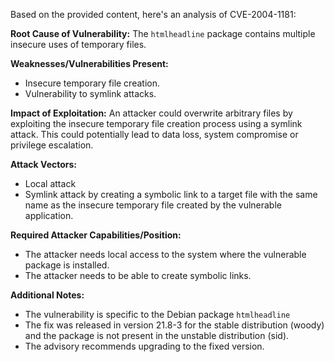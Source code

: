 Based on the provided content, here's an analysis of CVE-2004-1181:

**Root Cause of Vulnerability:**
The `htmlheadline` package contains multiple insecure uses of temporary files.

**Weaknesses/Vulnerabilities Present:**
- Insecure temporary file creation.
- Vulnerability to symlink attacks.

**Impact of Exploitation:**
An attacker could overwrite arbitrary files by exploiting the insecure temporary file creation process using a symlink attack. This could potentially lead to data loss, system compromise or privilege escalation.

**Attack Vectors:**
- Local attack
- Symlink attack by creating a symbolic link to a target file with the same name as the insecure temporary file created by the vulnerable application.

**Required Attacker Capabilities/Position:**
- The attacker needs local access to the system where the vulnerable package is installed.
- The attacker needs to be able to create symbolic links.

**Additional Notes:**
- The vulnerability is specific to the Debian package `htmlheadline`
- The fix was released in version 21.8-3 for the stable distribution (woody) and the package is not present in the unstable distribution (sid).
- The advisory recommends upgrading to the fixed version.